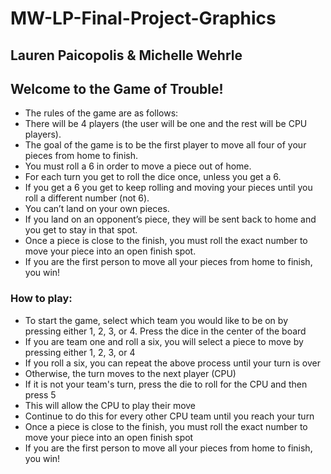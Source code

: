 # MW-LP-Final-Project-Graphics

## Lauren Paicopolis & Michelle Wehrle

## Welcome to the Game of Trouble!
- The rules of the game are as follows: 
- There will be 4 players (the user will be one and the rest will be CPU players). 
- The goal of the game is to be the first player to move all four of your pieces from home to finish. 
- You must roll a 6 in order to move a piece out of home.
- For each turn you get to roll the dice once, unless you get a 6. 
- If you get a 6 you get to keep rolling and moving your pieces until you roll a different number (not 6).  
- You can’t land on your own pieces. 
- If you land on an opponent’s piece, they will be sent back to home and you get to stay in that spot. 
- Once a piece is close to the finish, you must roll the exact number to move your piece into an open finish spot.
- If you are the first person to move all your pieces from home to finish, you win!

### How to play:
- To start the game, select which team you would like to be on by pressing either 1, 2, 3, or 4. Press the dice in 
the center of the board 
- If you are team one and roll a six, you will select a piece to move by pressing either 1, 2, 3, or 4
- If you roll a six, you can repeat the above process until your turn is over 
- Otherwise, the turn moves to the next player (CPU)
- If it is not your team's turn, press the die to roll for the CPU and then press 5 
- This will allow the CPU to play their move
- Continue to do this for every other CPU team until you reach your turn
- Once a piece is close to the finish, you must roll the exact number to move your piece into an open finish spot
- If you are the first person to move all your pieces from home to finish, you win!
